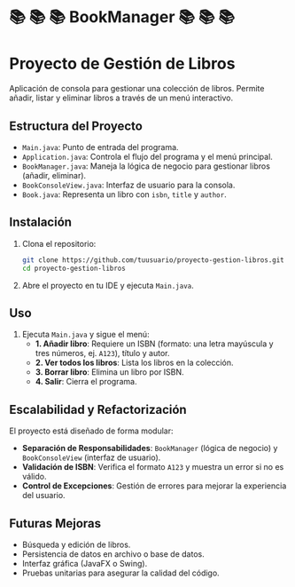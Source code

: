 # 📚 📚 📚 BookManager 📚 📚 📚 

# Proyecto de Gestión de Libros

Aplicación de consola para gestionar una colección de libros. Permite añadir, listar y eliminar libros a través de un menú interactivo.

## Estructura del Proyecto

- `Main.java`: Punto de entrada del programa.
- `Application.java`: Controla el flujo del programa y el menú principal.
- `BookManager.java`: Maneja la lógica de negocio para gestionar libros (añadir, eliminar).
- `BookConsoleView.java`: Interfaz de usuario para la consola.
- `Book.java`: Representa un libro con `isbn`, `title` y `author`.

## Instalación

1. Clona el repositorio:
    ```bash
    git clone https://github.com/tuusuario/proyecto-gestion-libros.git
    cd proyecto-gestion-libros
    ```
2. Abre el proyecto en tu IDE y ejecuta `Main.java`.

## Uso

1. Ejecuta `Main.java` y sigue el menú:
   - **1. Añadir libro**: Requiere un ISBN (formato: una letra mayúscula y tres números, ej. `A123`), título y autor.
   - **2. Ver todos los libros**: Lista los libros en la colección.
   - **3. Borrar libro**: Elimina un libro por ISBN.
   - **4. Salir**: Cierra el programa.

## Escalabilidad y Refactorización

El proyecto está diseñado de forma modular:
- **Separación de Responsabilidades**: `BookManager` (lógica de negocio) y `BookConsoleView` (interfaz de usuario).
- **Validación de ISBN**: Verifica el formato `A123` y muestra un error si no es válido.
- **Control de Excepciones**: Gestión de errores para mejorar la experiencia del usuario.

## Futuras Mejoras

- Búsqueda y edición de libros.
- Persistencia de datos en archivo o base de datos.
- Interfaz gráfica (JavaFX o Swing).
- Pruebas unitarias para asegurar la calidad del código.
